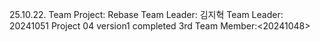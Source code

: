 25.10.22. Team Project: Rebase
Team Leader: 김지혁
Team Leader: 20241051
Project 04 version1 completed
3rd Team Member:<20241048>